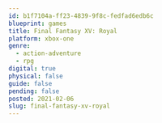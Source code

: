 ```yaml
---
id: b1f7104a-ff23-4839-9f8c-fedfad6edb6c
blueprint: games
title: Final Fantasy XV: Royal
platform: xbox-one
genre:
  - action-adventure
  - rpg
digital: true
physical: false
guide: false
pending: false
posted: 2021-02-06
slug: final-fantasy-xv-royal
---
```

